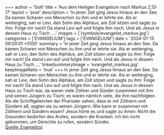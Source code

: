 +++
author = 'Gott'
title = 'Aus dem Heiligen Evangelium nach Markus 2,13-17'
layout = 'post'
description = 'In jener Zeit ging Jesus hinaus an den See. Da kamen Scharen von Menschen zu ihm und er lehrte sie. Als er weiterging, sah er Levi, den Sohn des Alphäus, am Zoll sitzen und sagte zu ihm: Folge mir nach! Da stand Levi auf und folgte ihm nach. Und als Jesus in dessen Haus zu Tisch ....'
images = ['/symbols/evangelist_markus.jpg']
categories = ['EVANGELIUM']
tags = ['EVANGELIUM']
date = '2024-01-13 09:00:01 +0100'
summary = 'In jener Zeit ging Jesus hinaus an den See. Da kamen Scharen von Menschen zu ihm und er lehrte sie. Als er weiterging, sah er Levi, den Sohn des Alphäus, am Zoll sitzen und sagte zu ihm: Folge mir nach! Da stand Levi auf und folgte ihm nach. Und als Jesus in dessen Haus zu Tisch ....'
linkedsummaryImage = 'evangelist_markus.jpg'
keepImageRatio = 'true'
+++
In jener Zeit ging Jesus hinaus an den See. Da kamen Scharen von Menschen zu ihm und er lehrte sie.
Als er weiterging, sah er Levi, den Sohn des Alphäus, am Zoll sitzen und sagte zu ihm: Folge mir nach! Da stand Levi auf und folgte ihm nach.
Und als Jesus in dessen Haus zu Tisch war, da waren viele Zöllner und Sünder zusammen mit ihm und seinen Jüngern zu Tisch; es waren nämlich viele, die ihm nachfolgten.<!--more-->
Als die Schriftgelehrten der Pharisäer sahen, dass er mit Zöllnern und Sündern aß, sagten sie zu seinen Jüngern: Wie kann er zusammen mit Zöllnern und Sündern essen?
Jesus hörte es und sagte zu ihnen: Nicht die Gesunden bedürfen des Arztes, sondern die Kranken. Ich bin nicht gekommen, um Gerechte zu rufen, sondern Sünder.<br> [Quelle: Evangelizo](https://evangeliumtagfuertag.org/DE/gospel)